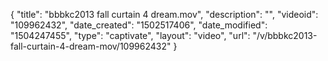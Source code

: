 {
    "title": "bbbkc2013 fall curtain 4 dream.mov",
    "description": "",
    "videoid": "109962432",
    "date_created": "1502517406",
    "date_modified": "1504247455",
    "type": "captivate",
    "layout": "video",
    "url": "\/v\/bbbkc2013-fall-curtain-4-dream-mov\/109962432"
}